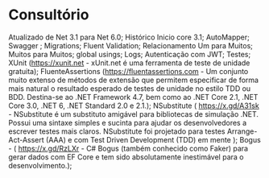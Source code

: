 # Consultório

 Atualizado de  Net 3.1 para Net 6.0;
 Histórico
 Inicio core 3.1; 
 AutoMapper;
 Swagger ;
 Migrations;
 Fluent Validation;
 Relacionamento Um para Muitos;
 Muitos para Muitos;
 global usings;
 Logs;
Autenticação com JWT;
Testes;
XUnit (https://xunit.net - xUnit.net é uma ferramenta de teste de unidade gratuita);
 FluenteAssertions (https://fluentassertions.com - Um conjunto muito extenso de métodos de extensão que permitem especificar de forma mais natural o resultado esperado de testes de unidade no estilo TDD ou BDD. Destina-se ao .NET 
 Framework 4.7, bem como ao .NET Core 2.1, .NET Core 3.0, .NET 6, .NET Standard 2.0 e 2.1.);
 NSubstitute ( https://x.gd/A31sk - NSubstitute é um substituto amigável para bibliotecas de simulação .NET. Possui uma sintaxe simples e sucinta para ajudar os desenvolvedores a escrever testes mais claros. NSubstitute foi projetado 
          para testes Arrange-Act-Assert (AAA) e com Test Driven Development (TDD) em mente );
 Bogus - ( https://x.gd/RzLXr -  C# Bogus (também conhecido como Faker) para gerar dados com EF Core e tem sido absolutamente inestimável para o desenvolvimento.);
 

 



